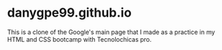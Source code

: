 # danygpe99.github.io
This is a clone of the Google's main page that I made as a practice in my HTML and CSS bootcamp with Tecnolochicas pro.
